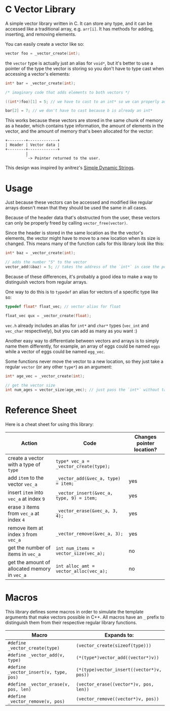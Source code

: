 # C Vector Library
A simple vector library written in C. It can store any type, and it can be accessed like a traditional array, e.g. `arr[i]`. It has methods for adding, inserting, and removing elements. 

You can easily create a vector like so:

```c
vector foo = _vector_create(int);
```

the `vector` type is actually just an alias for `void*`, but it's better to use a pointer of the type the vector is storing so you don't have to type cast when accessing a vector's elements:

```c
int* bar = _vector_create(int);

/* imaginary code that adds elements to both vectors */

((int*)foo)[1] = 5; // we have to cast to an int* so we can properly access

bar[2] = 7; // we don't have to cast because b is already an int*
```

This works because these vectors are stored in the same chunk of memory as a header, which contains type information, the amount of elements in the vector, and the amount of memory that's been allocated for the vector:

    +--------+-------------+
    | Header | Vector data |
    +--------+-------------+
             |
             `-> Pointer returned to the user.

This design was inspired by anitrez's [Simple Dynamic Strings](https://github.com/antirez/sds/).


# Usage

Just because these vectors can be accessed and modified like regular arrays doesn't mean that they should be used the same in all cases.

Because of the header data that's obstructed from the user, these vectors can only be properly freed by calling `vector_free(vector)`.

Since the header is stored in the same location as the the vector's elements, the vector might have to move to a new location when its size is changed. This means many of the function calls for this library look like this:

```c
int* baz = _vector_create(int);

// adds the number "5" to the vector
vector_add(&baz) = 5; // takes the address of the `int*` in case the pointer needs to be changed
```

Because of these differences, it's probably a good idea to make a way to distinguish vectors from regular arrays.

One way to do this is to `typedef` an alias for vectors of a specific type like so:

```c
typedef float* float_vec; // vector alias for float

float_vec qux = _vector_create(float);
```

`vec.h` already includes an alias for `int*` and `char*` types (`vec_int` and `vec_char` respectively), but you can add as many as you want :)

Another easy way to differentiate between vectors and arrays is to simply name them differently, for example, an array of eggs could be named `eggs` while a vector of eggs could be named `egg_vec`.

Some functions never move the vector to a new location, so they just take a regular `vector` (or any other `type*`) as an argument:

```c
int* age_vec = _vector_create(int);

// get the vector size
int num_ages = vector_size(age_vec); // just pass the `int*` without taking its address
```

# Reference Sheet

Here is a cheat sheet for using this library:

| Action                                        | Code                                      | Changes pointer location? |
|-----------------------------------------------|-------------------------------------------|---------------------------|
| create a vector with a type of `type`         | `type* vec_a = _vector_create(type);`     |                           |
| add `item` to the vector `vec_a`              | `_vector_add(&vec_a, type) = item;`       | yes                       |
| insert `item` into `vec_a` at index `9`       | `_vector_insert(&vec_a, type, 9) = item;` | yes                       |
| erase `3` items from `vec_a` at index `4`     | `_vector_erase(&vec_a, 3, 4);`            | yes                       |
| remove item at index `3` from `vec_a`         | `_vector_remove(&vec_a, 3);`              | yes                       |
| get the number of items in `vec_a`            | `int num_items = vector_size(vec_a);`     | no                        |
| get the amount of allocated memory in `vec_a` | `int alloc_amt = vector_alloc(vec_a);`    | no                        |

# Macros

This library defines some macros in order to simulate the template arguments that make vectors possible in C++. All macros have an `_` prefix to distinguish them from their respective regular library functions.

| Macro                                  | Expands to:                               |
|----------------------------------------|-------------------------------------------|
| `#define _vector_create(type)`         | `(vector_create(sizeof(type)))`           |
| `#define _vector_add(v, type)`         | `(*(type*)vector_add((vector*)v))`        |
| `#define _vector_insert(v, type, pos)` | `(*(type)vector_insert((vector*)v, pos))` |
| `#define _vector_erase(v, pos, len)`   | `(vector_erase((vector*)v, pos, len))`    |
| `#define _vector_remove(v, pos)`       | `(vector_remove((vector*)v, pos))`        |
